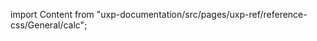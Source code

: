 
import Content from "uxp-documentation/src/pages/uxp-ref/reference-css/General/calc";

<Content query="product=xd"/>
